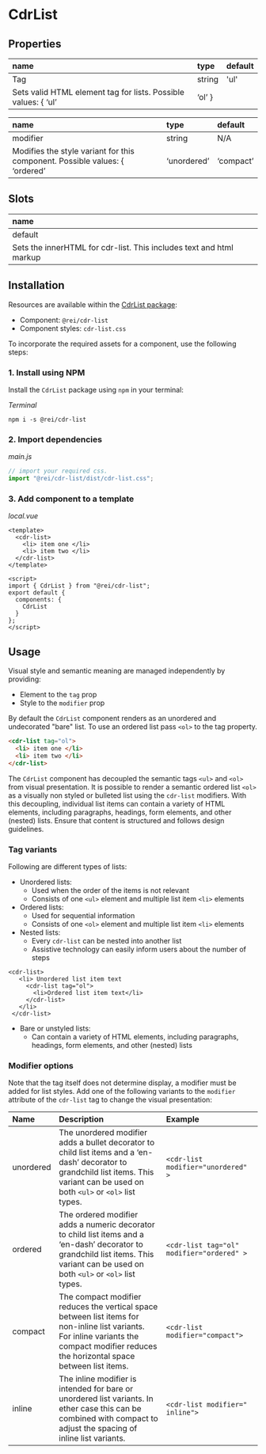 # CdrList

## Properties

| name                                                                              | type   | default |
| :-------------------------------------------------------------------------------- | :----- | :------ |
| Tag                                                                               | string | 'ul'    |
| Sets valid HTML element tag for lists. Possible values: { ‘ul’ | ‘ol’ }|

| name                                                                                                                     | type   | default |
| :----------------------------------------------------------------------------------------------------------------------- | :----- | :------ |
| modifier                                                                                                                 | string | N/A     |
| Modifies the style variant for this component. Possible values: { ‘ordered’ | ‘unordered’ | ‘compact’ | ‘inline’ } |

## Slots

| name                                            |
| :---------------------------------------------- |
| default                                         |
| Sets the innerHTML for cdr-list. This includes text and html markup |

## Installation

Resources are available within the [CdrList package](https://www.npmjs.com/package/@rei/cdr-list):

- Component: `@rei/cdr-list`
- Component styles: `cdr-list.css`

To incorporate the required assets for a component, use the following steps:

### 1. Install using NPM

Install the `CdrList` package using `npm` in your terminal:

_Terminal_

```terminal
npm i -s @rei/cdr-list
```

### 2. Import dependencies

_main.js_

```javascript
// import your required css.
import "@rei/cdr-list/dist/cdr-list.css";
```

### 3. Add component to a template

_local.vue_

```vue
<template>
  <cdr-list>
    <li> item one </li>
    <li> item two </li>
  </cdr-list>
</template>

<script>
import { CdrList } from "@rei/cdr-list";
export default {
  components: {
    CdrList
  }
};
</script>
```

## Usage

Visual style and semantic meaning are managed independently by providing:

- Element to the `tag` prop
- Style to the `modifier` prop

By default the `CdrList` component renders as an unordered and undecorated "bare" list. To use an ordered list pass `<ol>` to the tag property.

```html
<cdr-list tag="ol">
  <li> item one </li>
  <li> item two </li>
</cdr-list>
```

The `CdrList` component has decoupled the semantic tags `<ul>` and `<ol>` from visual presentation. It is possible to render a semantic ordered list `<ol>` as a visually non styled or bulleted list using the `cdr-list` modifiers. With this decoupling, individual list items can contain a variety of HTML elements, including paragraphs, headings, form elements, and other (nested) lists. Ensure that content is structured and follows design guidelines.

### Tag variants

Following are different types of lists:

- Unordered lists:
  - Used when the order of the items is not relevant
  - Consists of one `<ul>` element and multiple list item `<li>` elements
- Ordered lists:
  - Used for sequential information
  - Consists of one `<ol>` element and multiple list item `<li>` elements
- Nested lists:
  - Every `cdr-list` can be nested into another list
  - Assistive technology can easily inform users about the number of steps

```vue
<cdr-list>
   <li> Unordered list item text
     <cdr-list tag="ol">
       <li>Ordered list item text</li>
     </cdr-list>
   </li>
 </cdr-list>
```

- Bare or unstyled lists:
  - Can contain a variety of HTML elements, including paragraphs, headings, form elements, and other (nested) lists

### Modifier options

Note that the tag itself does not determine display, a modifier must be added for list styles. Add one of the following variants to the `modifier` attribute of the `cdr-list` tag to change the visual presentation:

| **Name**  | **Description**                                                                                                                                                                            | **Example**                               |
| :-------- | :----------------------------------------------------------------------------------------------------------------------------------------------------------------------------------------- | :---------------------------------------- |
| unordered | The unordered modifier adds a bullet decorator to child list items and a ‘en-dash’ decorator to grandchild list items. This variant can be used on both `<ul>` or `<ol>` list types.       | `<cdr-list modifier="unordered" >`        |
| ordered   | The ordered modifier adds a numeric decorator to child list items and a ‘en-dash’ decorator to grandchild list items. This variant can be used on both `<ul>` or `<ol>` list types.        | `<cdr-list tag="ol" modifier="ordered" >` |
| compact   | The compact modifier reduces the vertical space between list items for non-inline list variants. For inline variants the compact modifier reduces the horizontal space between list items. | `<cdr-list modifier="compact">`           |
| inline    | The inline modifier is intended for bare or unordered list variants. In ether case this can be combined with compact to adjust the spacing of inline list variants.                        | `<cdr-list modifier=" inline">`           |

